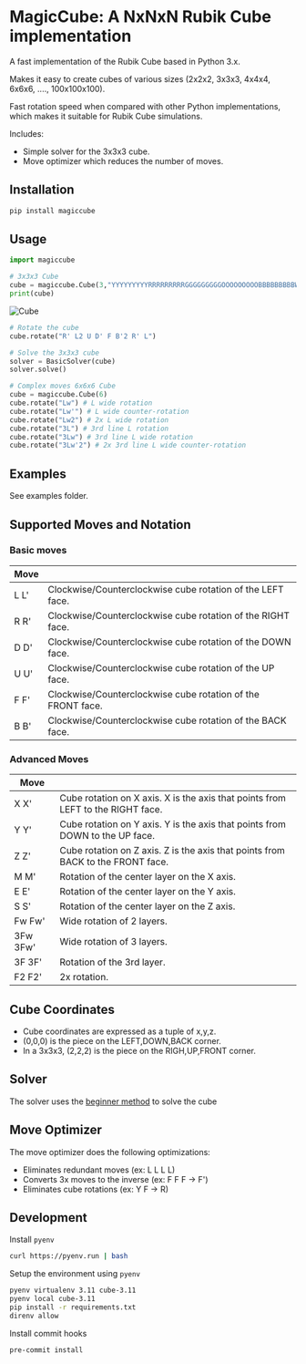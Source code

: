 # MagicCube: A NxNxN Rubik Cube implementation
A fast implementation of the Rubik Cube based in Python 3.x.

Makes it easy to create cubes of various sizes (2x2x2, 3x3x3, 4x4x4, 6x6x6, ...., 100x100x100).

Fast rotation speed when compared with other Python implementations, which makes it suitable for Rubik Cube simulations.

Includes:
- Simple solver for the 3x3x3 cube.
- Move optimizer which reduces the number of moves.


## Installation
```sh
pip install magiccube
```

## Usage
```python
import magiccube

# 3x3x3 Cube
cube = magiccube.Cube(3,"YYYYYYYYYRRRRRRRRRGGGGGGGGGOOOOOOOOOBBBBBBBBBWWWWWWWWW")
print(cube)
```
![Cube](https://trincaopub.s3.amazonaws.com/imgs/magiccube/cube3x3.png)

```python
# Rotate the cube
cube.rotate("R' L2 U D' F B'2 R' L")

# Solve the 3x3x3 cube
solver = BasicSolver(cube)
solver.solve()

# Complex moves 6x6x6 Cube
cube = magiccube.Cube(6)
cube.rotate("Lw") # L wide rotation
cube.rotate("Lw'") # L wide counter-rotation
cube.rotate("Lw2") # 2x L wide rotation
cube.rotate("3L") # 3rd line L rotation
cube.rotate("3Lw") # 3rd line L wide rotation
cube.rotate("3Lw'2") # 2x 3rd line L wide counter-rotation
```

## Examples
See examples folder.

## Supported Moves and Notation
### Basic moves
|Move |                                                             |
|-----|-------------------------------------------------------------|
|L L' | Clockwise/Counterclockwise cube rotation of the LEFT face.  |
|R R' | Clockwise/Counterclockwise cube rotation of the RIGHT face. |
|D D' | Clockwise/Counterclockwise cube rotation of the DOWN face.  |
|U U' | Clockwise/Counterclockwise cube rotation of the UP face.    |
|F F' | Clockwise/Counterclockwise cube rotation of the FRONT face. |
|B B' | Clockwise/Counterclockwise cube rotation of the BACK face.  |

### Advanced Moves
|Move |                                                             |
|-----|-------------------------------------------------------------|
|X X' | Cube rotation on X axis. X is the axis that points from LEFT to the RIGHT face.|
|Y Y' | Cube rotation on Y axis. Y is the axis that points from DOWN to the UP face.|
|Z Z' | Cube rotation on Z axis. Z is the axis that points from BACK to the FRONT face.|
|M M' | Rotation of the center layer on the X axis.|
|E E' | Rotation of the center layer on the Y axis.|
|S S' | Rotation of the center layer on the Z axis.|
|Fw Fw'| Wide rotation of 2 layers.|
|3Fw 3Fw' | Wide rotation of 3 layers.|
|3F 3F' | Rotation of the 3rd layer.|
|F2 F2' | 2x rotation.|

## Cube Coordinates

- Cube coordinates are expressed as a tuple of x,y,z.
- (0,0,0) is the piece on the LEFT,DOWN,BACK corner.
- In a 3x3x3, (2,2,2) is the piece on the RIGH,UP,FRONT corner.

## Solver

The solver uses the [beginner method](https://ruwix.com/the-rubiks-cube/how-to-solve-the-rubiks-cube-beginners-method/) to solve the cube

## Move Optimizer

The move optimizer does the following optimizations:

- Eliminates redundant moves (ex: L L L L)
- Converts 3x moves to the inverse (ex: F F F -> F')
- Eliminates cube rotations (ex: Y F -> R)

## Development

Install `pyenv`

```sh
curl https://pyenv.run | bash
```

Setup the environment using `pyenv`

```sh
pyenv virtualenv 3.11 cube-3.11
pyenv local cube-3.11
pip install -r requirements.txt
direnv allow
```

Install commit hooks

```sh
pre-commit install
```
